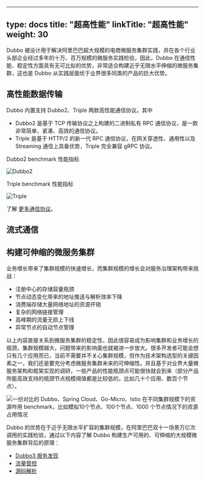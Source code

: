 
---
type: docs
title: "超高性能"
linkTitle: "超高性能"
weight: 30
---
Dubbo 被设计用于解决阿里巴巴超大规模的电商微服务集群实践，并在各个行业头部企业经过多年的十万、百万规模的微服务实践检验，因此，Dubbo 在通信性能、稳定性方面具有无可比拟的优势，非常适合构建近乎无限水平伸缩的微服务集群，这也是 Dubbo 从实践层面优于业界很多同类的产品的巨大优势。

## 高性能数据传输
Dubbo 内置支持 Dubbo2、Triple 两款高性能通信协议。其中
* Dubbo2 是基于 TCP 传输协议之上构建的二进制私有 RPC 通信协议，是一款非常简单、紧凑、高效的通信协议。
* Triple 是基于 HTTP/2 的新一代 RPC 通信协议，在网关穿透性、通用性以及 Streaming 通信上具备优势，Triple 完全兼容 gRPC 协议。

Dubbo2 benchmark 性能指标

![Dubbo2]()

Triple benchmark 性能指标

![Triple]()

了解 [更多通信协议](../../../core-features/protocols)。

## 流式通信

## 构建可伸缩的微服务集群
业务增长带来了集群规模的快速增长，而集群规模的增长会对服务治理架构带来挑战：
* 注册中心的存储容量瓶颈
* 节点动态变化带来的地址推送与解析效率下降
* 消费端存储大量网络地址的资源开销
* 复杂的网络链接管理
* 高峰期的流量无损上下线
* 异常节点的自动节点管理

以上内容直接关系到微服务集群的稳定性，因此很容易成为影响集群和业务增长的瓶颈，集群规模越大，问题带来的影响面也就被进一步放大。很多开发者可能会想只有几个应用而已，当前不需要并不关心集群规模，但作为技术架构选型的关键因素之一，我们还是要充分考虑微服务集群未来的可伸缩性。并且基于对业界大量微服务架构和框架实现的调研，一些产品的性能瓶颈点可能很快就会到来（部分产品所能高效支持的瓶颈节点规模阈值都是比较低的，比如几十个应用、数百个节点）。

![一份对比的 Dubbo、Spring Cloud、Go-Micro、Istio 在不同集群规模下的资源咋用 benchmark，比如模拟10个节点、100个节点、1000 个节点情况下的资源占用情况]()

Dubbo 的优势在于近乎无限水平扩容的集群规模，在阿里巴巴双十一场景万亿次调用的实践检验，通过以下内容了解 Dubbo 构建生产可用的、可伸缩的大规模微服务集群背后的原理：
* [Dubbo3 服务发现]()
* [流量管控]()
* [源码解析]()